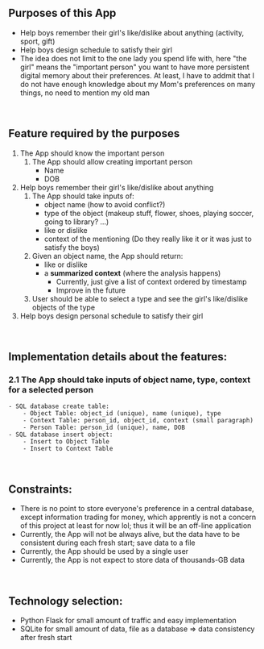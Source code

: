 ## Purposes of this App
- Help boys remember their girl's like/dislike about anything (activity, sport, gift)
- Help boys design schedule to satisfy their girl
- The idea does not limit to the one lady you spend life with, here "the girl" means the "important person" you want to have more persistent digital memory about their preferences. At least, I have to addmit that I do not have enough knowledge about my Mom's preferences on many things, no need to mention my old man

<br/>

## Feature required by the purposes
1. The App should know the important person
    1. The App should allow creating important person
        - Name
        - DOB
2. Help boys remember their girl's like/dislike about anything
    1. The App should take inputs of:
        - object name (how to avoid conflict?)
        - type of the object (makeup stuff, flower, shoes, playing soccer, going to library? ...)
        - like or dislike
        - context of the mentioning (Do they really like it or it was just to satisfy the boys)
    2. Given an object name, the App should return:
        - like or dislike
        - a **summarized context** (where the analysis happens)
            - Currently, just give a list of context ordered by timestamp
            - Improve in the future
    3. User should be able to select a type and see the girl's like/dislike objects of the type
3. Help boys design personal schedule to satisfy their girl

<br/>

## Implementation details about the features:
### 2.1 The App should take inputs of object name, type, context for a selected person
    - SQL database create table:
        - Object Table: object_id (unique), name (unique), type
        - Context Table: person_id, object_id, context (small paragraph)
        - Person Table: person_id (unique), name, DOB
    - SQL database insert object:
        - Insert to Object Table
        - Insert to Context Table

<br/>

## Constraints:
- There is no point to store everyone's preference in a central database, except information trading for money, which apprently is not a concern of this project at least for now lol; thus it will be an off-line application
- Currently, the App will not be always alive, but the data have to be consistent during each fresh start; save data to a file
- Currently, the App should be used by a single user
- Currently, the App is not expect to store data of thousands-GB data

<br/>

## Technology selection:
- Python Flask for small amount of traffic and easy implementation
- SQLite for small amount of data, file as a database => data consistency after fresh start
